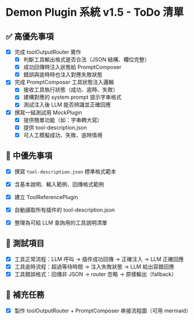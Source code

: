 # Demon Plugin 系統 v1.5 - ToDo 清單

## ✅ 高優先事項

- [x] 完成 toolOutputRouter 實作
  - [x] 判斷工具輸出格式是否合法（JSON 結構、欄位完整）
  - [x] 成功回傳時注入狀態給 PromptComposer
  - [x] 錯誤與逾時時也注入對應失敗狀態

- [x] 完成 PromptComposer 工具狀態注入邏輯
  - [x] 接收工具執行狀態（成功、逾時、失敗）
  - [x] 建構對應的 system prompt 提示字串格式
  - [x] 測試注入後 LLM 能否辨識並正確回應

- [x] 撰寫一組測試用 MockPlugin
  - [x] 提供簡單功能（如：字串轉大寫）
  - [x] 提供 tool-description.json
  - [x] 可人工模擬成功、失敗、逾時情境

## 🔧 中優先事項

 - [x] 撰寫 `tool-description.json` 標準格式範本
  - [x] 含基本說明、輸入範例、回傳格式範例

 - [x] 建立 ToolReferencePlugin
  - [x] 自動讀取所有插件的 tool-description.json
  - [x] 整理為可給 LLM 查詢用的工具說明清單

## 🧪 測試項目

 - [x] 工具正常流程：LLM 呼叫 → 插件成功回傳 → 正確注入 → LLM 正確回應
 - [x] 工具逾時流程：超過等待時間 → 注入失敗狀態 → LLM 給出容錯回應
 - [x] 工具錯誤格式：回傳非 JSON → router 忽略 → 原樣輸出（fallback）

## 📌 補充任務

 - [x] 製作 toolOutputRouter + PromptComposer 串接流程圖（可用 mermaid）

